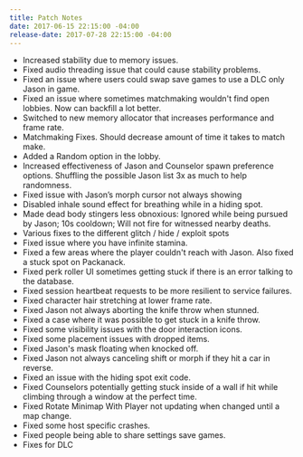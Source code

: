 ```yaml
---
title: Patch Notes
date: 2017-06-15 22:15:00 -04:00
release-date: 2017-07-28 22:15:00 -04:00
---
```


- Increased stability due to memory issues.
- Fixed audio threading issue that could cause stability problems.
- Fixed an issue where users could swap save games to use a DLC only Jason in game.
- Fixed an issue where sometimes matchmaking wouldn't find open lobbies. Now can backfill a lot better.
- Switched to new memory allocator that increases performance and frame rate.
- Matchmaking Fixes. Should decrease amount of time it takes to match make.
- Added a Random option in the lobby.
- Increased effectiveness of Jason and Counselor spawn preference options. Shuffling the possible Jason list 3x as much to help randomness.
- Fixed issue with Jason’s morph cursor not always showing
- Disabled inhale sound effect for breathing while in a hiding spot.
- Made dead body stingers less obnoxious: Ignored while being pursued by Jason; 10s cooldown; Will not fire for witnessed nearby deaths.
- Various fixes to the different glitch / hide / exploit spots
- Fixed issue where you have infinite stamina.
- Fixed a few areas where the player couldn't reach with Jason. Also fixed a stuck spot on Packanack.
- Fixed perk roller UI sometimes getting stuck if there is an error talking to the database.
- Fixed session heartbeat requests to be more resilient to service failures.
- Fixed character hair stretching at lower frame rate.
- Fixed Jason not always aborting the knife throw when stunned.
- Fixed a case where it was possible to get stuck in a knife throw.
- Fixed some visibility issues with the door interaction icons.
- Fixed some placement issues with dropped items.
- Fixed Jason's mask floating when knocked off.
- Fixed Jason not always canceling shift or morph if they hit a car in reverse.
- Fixed an issue with the hiding spot exit code.
- Fixed Counselors potentially getting stuck inside of a wall if hit while climbing through a window at the perfect time.
- Fixed Rotate Minimap With Player not updating when changed until a map change.
- Fixed some host specific crashes.
- Fixed people being able to share settings save games.
- Fixes for DLC